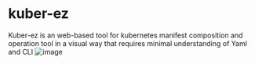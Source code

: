 # kuber-ez
Kuber-ez is an web-based tool for kubernetes manifest composition and operation tool in a visual way that requires minimal understanding of Yaml and CLI
![image](https://user-images.githubusercontent.com/48265118/88270648-eac26280-cd10-11ea-9c24-2dca80cb114c.png)

